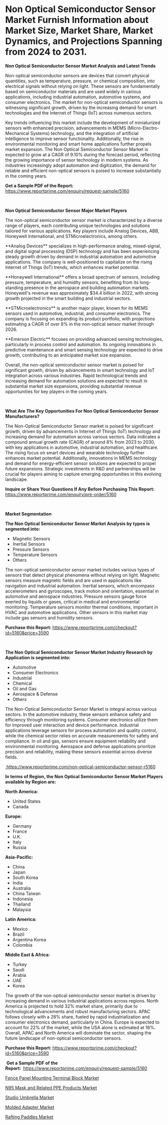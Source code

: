 <p><h1>Non Optical Semiconductor Sensor Market Furnish Information about Market Size, Market Share, Market Dynamics, and Projections Spanning from 2024 to 2031.</h1></p><p><strong>Non Optical Semiconductor Sensor Market Analysis and Latest Trends</strong></p>
<p><p>Non-optical semiconductor sensors are devices that convert physical quantities, such as temperature, pressure, or chemical composition, into electrical signals without relying on light. These sensors are fundamentally based on semiconductor materials and are used widely in various applications, including industrial automation, automotive systems, and consumer electronics. The market for non-optical semiconductor sensors is witnessing significant growth, driven by the increasing demand for smart technologies and the Internet of Things (IoT) across numerous sectors.</p><p>Key trends influencing this market include the development of miniaturized sensors with enhanced precision, advancements in MEMS (Micro-Electro-Mechanical Systems) technology, and the integration of artificial intelligence to improve sensor functionality. Additionally, the rise in environmental monitoring and smart home applications further propels market expansion. The Non Optiical Semiconductor Sensor Market is expected to grow at a CAGR of 9.10% during the forecast period, reflecting the growing importance of sensor technology in modern systems. As industries increasingly adopt automation and digitization, the demand for reliable and efficient non-optical sensors is poised to increase substantially in the coming years.</p></p>
<p><strong>Get a Sample PDF of the Report:&nbsp;</strong> <a href="https://www.reportprime.com/enquiry/request-sample/5160">https://www.reportprime.com/enquiry/request-sample/5160</a></p>
<p>&nbsp;</p>
<p><strong>Non Optical Semiconductor Sensor Major Market Players</strong></p>
<p><p>The non-optical semiconductor sensor market is characterized by a diverse range of players, each contributing unique technologies and solutions tailored for various applications. Key players include Analog Devices, ABB, Honeywell International, and STMicroelectronics, among others.</p><p>**Analog Devices** specializes in high-performance analog, mixed-signal, and digital signal processing (DSP) technology and has been experiencing steady growth driven by demand in industrial automation and automotive applications. The company is well-positioned to capitalize on the rising Internet of Things (IoT) trends, which enhances market potential.</p><p>**Honeywell International** offers a broad spectrum of sensors, including pressure, temperature, and humidity sensors, benefiting from its long-standing presence in the aerospace and building automation markets. Honeywell's revenue was approximately $34.4 billion in 2022, with strong growth projected in the smart building and industrial sectors.</p><p>**STMicroelectronics** is another major player, known for its MEMS sensors used in automotive, industrial, and consumer electronics. The company is focusing on expanding its product portfolio, with projections estimating a CAGR of over 8% in the non-optical sensor market through 2026.</p><p>**Emerson Electric** focuses on providing advanced sensing technologies, particularly in process control and automation. Its ongoing innovations in predictive maintenance and smart sensing technology are expected to drive growth, contributing to an anticipated market size expansion.</p><p>Overall, the non-optical semiconductor sensor market is poised for significant growth, driven by advancements in smart technology and IoT integration across various industries. Rapid technological trends and increasing demand for automation solutions are expected to result in substantial market size expansions, providing substantial revenue opportunities for key players in the coming years.</p></p>
<p>&nbsp;</p>
<p><strong>What Are The Key Opportunities For Non Optical Semiconductor Sensor Manufacturers?</strong></p>
<p><p>The Non-Optical Semiconductor Sensor market is poised for significant growth, driven by advancements in Internet of Things (IoT) technology and increasing demand for automation across various sectors. Data indicates a compound annual growth rate (CAGR) of around 8% from 2023 to 2030, with key applications in automotive, industrial automation, and healthcare. The rising focus on smart devices and wearable technology further enhances market potential. Additionally, innovations in MEMS technology and demand for energy-efficient sensor solutions are expected to propel future expansions. Strategic investments in R&D and partnerships will be crucial for players aiming to capture emerging opportunities in this evolving landscape.</p></p>
<p><strong>Inquire or Share Your Questions If Any Before Purchasing This Report:</strong> <a href="https://www.reportprime.com/enquiry/pre-order/5160">https://www.reportprime.com/enquiry/pre-order/5160</a></p>
<p>&nbsp;</p>
<p><strong>Market Segmentation</strong></p>
<p><strong>The Non Optical Semiconductor Sensor Market Analysis by types is segmented into:</strong></p>
<p><ul><li>Magnetic Sensors</li><li>Inertial Sensors</li><li>Pressure Sensors</li><li>Temperature Sensors</li><li>Others</li></ul></p>
<p><p>The non-optical semiconductor sensor market includes various types of sensors that detect physical phenomena without relying on light. Magnetic sensors measure magnetic fields and are used in applications like navigation and industrial automation. Inertial sensors, which encompass accelerometers and gyroscopes, track motion and orientation, essential in automotive and aerospace industries. Pressure sensors gauge force exerted by liquids or gases, critical in medical and environmental monitoring. Temperature sensors monitor thermal conditions, important in HVAC and automotive applications. Other sensors in this market may include gas sensors and humidity sensors.</p></p>
<p><strong>Purchase this Report:&nbsp;</strong><a href="https://www.reportprime.com/checkout?id=5160&price=3590">https://www.reportprime.com/checkout?id=5160&price=3590</a></p>
<p>&nbsp;</p>
<p><strong>The Non Optical Semiconductor Sensor Market Industry Research by Application is segmented into:</strong></p>
<p><ul><li>Automotive</li><li>Consumer Electronics</li><li>Industrial</li><li>Chemical</li><li>Oil and Gas</li><li>Aerospace & Defense</li><li>Others</li></ul></p>
<p><p>The Non-Optical Semiconductor Sensor Market is integral across various sectors. In the automotive industry, these sensors enhance safety and efficiency through monitoring systems. Consumer electronics utilize them for improved user interaction and device performance. Industrial applications leverage sensors for process automation and quality control, while the chemical sector relies on accurate measurements for safety and compliance. In oil and gas, sensors ensure equipment reliability and environmental monitoring. Aerospace and defense applications prioritize precision and reliability, making these sensors essential across diverse fields.</p></p>
<p><a href="https://www.reportprime.com/non-optical-semiconductor-sensor-r5160">&nbsp;https://www.reportprime.com/non-optical-semiconductor-sensor-r5160</a></p>
<p><strong>In terms of Region, the Non Optical Semiconductor Sensor Market Players available by Region are:</strong></p>
<p>
    <p> <strong> North America: </strong>
        <ul>
            <li>United States</li>
            <li>Canada</li>
        </ul>
        </p> 
    <p> <strong> Europe: </strong>
        <ul>
            <li>Germany</li>
            <li>France</li>
            <li>U.K.</li>
            <li>Italy</li>
            <li>Russia</li>
        </ul>
        </p> 
    <p> <strong> Asia-Pacific: </strong>
        <ul>
            <li>China</li>
            <li>Japan</li>
            <li>South Korea</li>
            <li>India</li>
            <li>Australia</li>
            <li>China Taiwan</li>
            <li>Indonesia</li>
            <li>Thailand</li>
            <li>Malaysia</li>
        </ul>
        </p> 
    <p> <strong> Latin America: </strong>
        <ul>
            <li>Mexico</li>
            <li>Brazil</li>
            <li>Argentina Korea</li>
            <li>Colombia</li>
        </ul>
        </p> 
    <p> <strong> Middle East & Africa: </strong>
        <ul>
            <li>Turkey</li>
            <li>Saudi</li>
            <li>Arabia</li>
            <li>UAE</li>
            <li>Korea</li>
        </ul>
    </p>
    </p>
<p><p>The growth of the non-optical semiconductor sensor market is driven by increasing demand in various industrial applications across regions. North America is projected to hold 32% market share, primarily due to technological advancements and robust manufacturing sectors. APAC follows closely with a 28% share, fueled by rapid industrialization and consumer electronics demand, particularly in China. Europe is expected to account for 22% of the market, while the USA alone is estimated at 18%. Overall, APAC and North America will dominate the sector, shaping the future landscape of non-optical semiconductor sensors.</p></p>
<p><strong>Purchase this Report: </strong><a href="https://www.reportprime.com/checkout?id=5160&price=3590">https://www.reportprime.com/checkout?id=5160&price=3590</a></p>
<p>&nbsp;<strong>Get a Sample PDF of the Report:&nbsp;&nbsp;</strong><a href="https://www.reportprime.com/enquiry/request-sample/5160">https://www.reportprime.com/enquiry/request-sample/5160</a></p>
<p><strong></strong></p>
<p><p><a href="https://github.com/hgf64gh/Market-Research-Report-List-1/blob/main/fence-panel-mounting-terminal-block-market.md">Fence Panel Mounting Terminal Block Market</a></p><p><a href="https://issuu.com/reportprime-2/docs/n95-mask-and-related-ppe-products-m_bdd071c90cb93c">N95 Mask and Related PPE Products Market</a></p><p><a href="https://www.linkedin.com/pulse/what-driving-global-studio-umbrella-market-dive-trends-applications-zvaef?trackingId=0S4G1fG5TOqytbdXvK%2BVVg%3D%3D">Studio Umbrella Market</a></p><p><a href="https://github.com/SanjidaMahmud54/Market-Research-Report-List-1/blob/main/molded-adapter-market.md">Molded Adapter Market</a></p><p><a href="https://www.linkedin.com/pulse/rafting-paddles-industry-sector-new-technologies-market-impact-uchjf?trackingId=%2B8ydYeQ6S5OZkQ1x3evArw%3D%3D">Rafting Paddles Market</a></p></p>